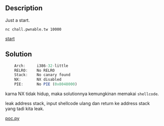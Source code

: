 ## Description
Just a start.

`nc chall.pwnable.tw 10000`

[start](https://pwnable.tw/static/chall/start)

## Solution
```js
    Arch:     i386-32-little
    RELRO:    No RELRO
    Stack:    No canary found
    NX:       NX disabled
    PIE:      No PIE (0x8048000)
```

karna NX tidak hidup, maka solutionnya kemungkinan memakai `shellcode`.  

leak address stack, input shellcode ulang dan return ke address stack  
yang tadi kita leak.  

[poc.py](./poc.py)